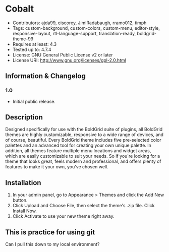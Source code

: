 # Cobalt
- Contributors: ajda99, ciscorey, JimiRadabaugh, rramo012, timph
- Tags: custom-background, custom-colors, custom-menu, editor-style, responsive-layout, rtl-language-support, translation-ready, boldgrid-theme-99
- Requires at least: 4.3
- Tested up to: 4.7.4
- License: GNU General Public License v2 or later
- License URI: http://www.gnu.org/licenses/gpl-2.0.html

## Information & Changelog
### 1.0
- Initial public release.

## Description
Designed specifically for use with the BoldGrid suite of plugins, all BoldGrid themes are highly customizable, responsive to a wide range of devices, and of course, beautiful. Every BoldGrid theme includes five pre-selected color palettes and an advanced tool for creating your own unique palette. In addition, all themes feature multiple menu locations and widget areas, which are easily customizable to suit your needs. So if you're looking for a theme that looks great, feels modern and professional, and offers plenty of features to make it your own, you've chosen well.

## Installation
1. In your admin panel, go to Appearance > Themes and click the Add New button.
2. Click Upload and Choose File, then select the theme's .zip file. Click Install Now.
3. Click Activate to use your new theme right away.


## This is practice for using git
Can I pull this down to my local environment?
